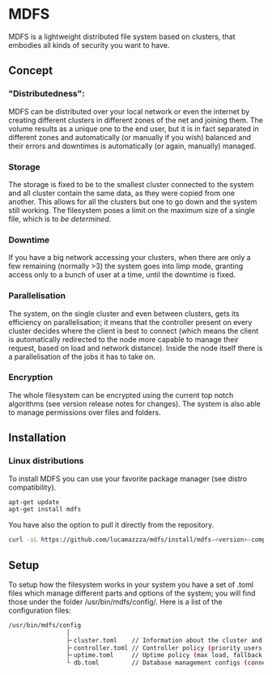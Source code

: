 # MDFS
MDFS is a lightweight distributed file system based on clusters, that embodies all kinds of security you want to have.

## Concept
### "Distributedness":
MDFS can be distributed over your local network or even the internet by creating different clusters in different zones of the net and joining them.
The volume results as a unique one to the end user, but it is in fact separated in different zones and automatically (or manually if you wish) balanced and their errors and downtimes is automatically (or again, manually) managed.

### Storage
The storage is fixed to be to the smallest cluster connected to the system and all cluster contain the same data, as they were copied from one another.
This allows for all the clusters but one to go down and the system still working.
The filesystem poses a limit on the maximum size of a single file, which is to _be determined_.

### Downtime
If you have a big network accessing your clusters, when there are only a few remaining (normally >3) the system goes into limp mode, granting access only to a bunch of user at a time, until the downtime is fixed.

### Parallelisation
The system, on the single cluster and even between clusters, gets its efficiency on parallelisation; it means that the controller present on every cluster decides where the client is best to connect (which means the client is automatically redirected to the node more capable to manage their request, based on load and network distance).
Inside the node itself there is a parallelisation of the jobs it has to take on.

### Encryption
The whole filesystem can be encrypted using the current top notch algorithms (see version release notes for changes). The system is also able to manage permissions over files and folders.

## Installation
### Linux distributions
To install MDFS you can use your favorite package manager (see distro compatibility).

```bash
apt-get update
apt-get install mdfs
```

You have also the option to pull it directly from the repository.
```bash
curl -sL https://github.com/lucamazzza/mdfs/install/mdfs-<version>-complete.tar.gz | tar xzvf /usr/bin/
```

## Setup
To setup how the filesystem works in your system you have a set of .toml files which manage different parts and options of the system; you will find those under the folder /usr/bin/mdfs/config/.
Here is a list of the configuration files:
```bash
/usr/bin/mdfs/config
                │
                ├╴cluster.toml    // Information about the cluster and nodes (IP, route, ...)
                ├╴controller.toml // Controller policy (priority users, blacklist, ...)
                ├╴uptime.toml     // Uptime policy (max load, fallback policy, limp mode, ...)
                └ db.toml         // Database management configs (connection string, tables, ecc...)
```
